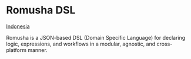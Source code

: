 # Romusha DSL

[Indonesia](README_ID.md)

Romusha is a JSON-based DSL (Domain Specific Language) for declaring logic, expressions, and workflows in a modular, agnostic, and cross-platform manner.
